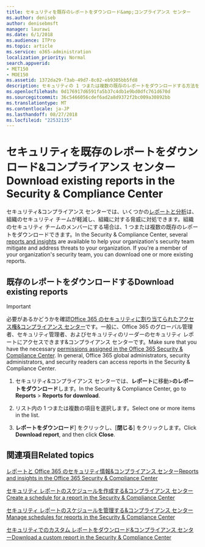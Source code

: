 ```yaml
---
title: セキュリティを既存のレポートをダウンロード&amp;コンプライアンス センター
ms.author: deniseb
author: denisebmsft
manager: laurawi
ms.date: 6/1/2018
ms.audience: ITPro
ms.topic: article
ms.service: o365-administration
localization_priority: Normal
search.appverid:
- MET150
- MOE150
ms.assetid: 1372da29-f3ab-49d7-8c02-eb9305bb5fd8
description: セキュリティの 1 つまたは複数の既存のレポートをダウンロードする方法を説明&amp;コンプライアンス センターです。
ms.openlocfilehash: 0d176917d6591fa5b37c4db1e9bd0dfc761d670d
ms.sourcegitcommit: 36c5466056cdef6ad2a8d9372f2bc009a30892bb
ms.translationtype: MT
ms.contentlocale: ja-JP
ms.lasthandoff: 08/27/2018
ms.locfileid: "22532135"
---
```

# <a name="download-existing-reports-in-the-security-amp-compliance-center"></a><span data-ttu-id="345dd-103">セキュリティを既存のレポートをダウンロード&amp;コンプライアンス センター</span><span class="sxs-lookup"><span data-stu-id="345dd-103">Download existing reports in the Security &amp; Compliance Center</span></span>

<span data-ttu-id="345dd-p101">セキュリティ&amp;コンプライアンス センターでは、いくつかの[レポートと分析](reports-and-insights-in-security-and-compliance.md)は、組織のセキュリティ チームが軽減し、組織に対する脅威に対処できます。組織のセキュリティ チームのメンバーにする場合は、1 つまたは複数の既存のレポートをダウンロードできます。</span><span class="sxs-lookup"><span data-stu-id="345dd-p101">In the Security &amp; Compliance Center, several [reports and insights](reports-and-insights-in-security-and-compliance.md) are available to help your organization's security team mitigate and address threats to your organization. If you're a member of your organization's security team, you can download one or more existing reports.</span></span> 
  
## <a name="download-existing-reports"></a><span data-ttu-id="345dd-106">既存のレポートをダウンロードする</span><span class="sxs-lookup"><span data-stu-id="345dd-106">Download existing reports</span></span>

> [!IMPORTANT]
> <span data-ttu-id="345dd-p102">必要があるかどうかを確認[Office 365 のセキュリティに割り当てられたアクセス権&amp;コンプライアンス センター](permissions-in-the-security-and-compliance-center.md)です。一般に、Office 365 のグローバル管理者、セキュリティ管理者、およびセキュリティのリーダーのセキュリティ レポートにアクセスできます&amp;コンプライアンス センターです。</span><span class="sxs-lookup"><span data-stu-id="345dd-p102">Make sure that you have the necessary [permissions assigned in the Office 365 Security &amp; Compliance Center](permissions-in-the-security-and-compliance-center.md). In general, Office 365 global administrators, security administrators, and security readers can access reports in the Security &amp; Compliance Center.</span></span> 
  
1. <span data-ttu-id="345dd-109">セキュリティ&amp;コンプライアンス センターでは、**レポート**に移動\>**のレポートをダウンロード**します。</span><span class="sxs-lookup"><span data-stu-id="345dd-109">In the Security &amp; Compliance Center, go to **Reports** \> **Reports for download**.</span></span>
    
2. <span data-ttu-id="345dd-110">リスト内の 1 つまたは複数の項目を選択します。</span><span class="sxs-lookup"><span data-stu-id="345dd-110">Select one or more items in the list.</span></span>
    
3. <span data-ttu-id="345dd-111">**レポートをダウンロード**] をクリックし、[**閉じる**] をクリックします。</span><span class="sxs-lookup"><span data-stu-id="345dd-111">Click **Download report**, and then click **Close**.</span></span>
    
## <a name="related-topics"></a><span data-ttu-id="345dd-112">関連項目</span><span class="sxs-lookup"><span data-stu-id="345dd-112">Related topics</span></span>
<span data-ttu-id="345dd-113"><a name="download"> </a></span><span class="sxs-lookup"><span data-stu-id="345dd-113"></span></span>

[<span data-ttu-id="345dd-114">レポートと Office 365 のセキュリティ情報&amp;コンプライアンス センター</span><span class="sxs-lookup"><span data-stu-id="345dd-114">Reports and insights in the Office 365 Security &amp; Compliance Center</span></span>](reports-and-insights-in-security-and-compliance.md)
  
[<span data-ttu-id="345dd-115">セキュリティ レポートのスケジュールを作成する&amp;コンプライアンス センター</span><span class="sxs-lookup"><span data-stu-id="345dd-115">Create a schedule for a report in the Security &amp; Compliance Center</span></span>](create-a-schedule-for-a-report.md)
  
[<span data-ttu-id="345dd-116">セキュリティ レポートのスケジュールを管理する&amp;コンプライアンス センター</span><span class="sxs-lookup"><span data-stu-id="345dd-116">Manage schedules for reports in the Security &amp; Compliance Center</span></span>](manage-schedules-for-multiple-reports.md)
  
[<span data-ttu-id="345dd-117">セキュリティでのカスタム レポートをダウンロード&amp;コンプライアンス センター</span><span class="sxs-lookup"><span data-stu-id="345dd-117">Download a custom report in the Security &amp; Compliance Center</span></span>](set-up-and-download-a-custom-report.md)
  

